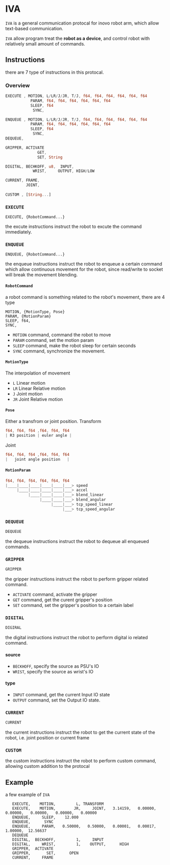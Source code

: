 # IVA
`IVA` is a general communication protocal for inovo robot arm, which allow text-based communication.

`IVA` allow program treat the **robot as a device**, and control robot with relatively small amount of commands.

## Instructions
there are 7 type of instructions in this protocal.

### Overview
```rust
EXECUTE , MOTION, L/LR/J/JR, T/J, f64, f64, f64, f64, f64, f64
           PARAM, f64, f64, f64, f64, f64, f64
           SLEEP, f64
            SYNC,

ENQUEUE , MOTION, L/LR/J/JR, T/J, f64, f64, f64, f64, f64, f64
           PARAM, f64, f64, f64, f64, f64, f64
           SLEEP, f64
            SYNC,
DEQUEUE,

GRIPPER, ACTIVATE
              GET,
              SET, String

DIGITAL, BECHKOFF, u8,  INPUT,
            WRIST,     OUTPUT, HIGH/LOW

CURRENT, FRAME,
         JOINT,
         
CUSTOM , [String...]

```

### `EXECUTE`
```
EXECUTE, {RobotCommand...}
```
the excute instructions instruct the robot to excute the command immediately.

### `ENQUEUE`
```
ENQUEUE, {RobotCommand...}
```
the enqueue instructions instruct the robot to enqueue a certain command which allow continuous movement for the robot, since read/write to socket will break the movement blending.

#### `RobotCommand`
a robot command is something related to the robot's movement, there are 4 type
```
MOTION, {MotionType, Pose}
PARAM, {MotionParam}
SLEEP, f64,
SYNC,
```
- `MOTION` command, command the robot to move
- `PARAM` command, set the motion param
- `SLEEP` command, make the robot sleep for certain seconds
- `SYNC` command, synchronize the movement.

#### `MotionType`
The interpolation of movement
- `L` Linear motion
- `LR` Linear Relative motion
- `J` Joint motion
- `JR` Joint Relative motion

#### `Pose`
Either a transfrom or joint position.
Transform
```rust
f64, f64, f64 ,f64, f64, f64
| R3 position | euler angle |
```
Joint
```rust
f64, f64, f64 ,f64, f64, f64
|   joint angle position   |
```

#### `MotionParam`
```rust
f64, f64, f64, f64, f64, f64
|____|____|____|____|____|___> speed
     |____|____|____|____|___> accel
          |____|____|____|___> blend_linear
               |____|____|___> blend_angular
                    |____|___> tcp_speed_linear
                         |___> tcp_speed_angular
```

### `DEQUEUE`
```rust
DEQUEUE
```
the dequeue instructions instruct the robot to dequeue all enqueued commands.

### `GRIPPER`
```rust
GRIPPER
```
the gripper instructions instruct the robot to perform gripper related command.

- `ACTIVATE` command, activate the gripper
- `GET` command, get the curent gripper's position
- `SET` command, set the gripper's position to a certain label

### `DIGITAL`
```rust
DIGIRAL
```
the digital instructions instruct the robot to perform digital io related command.

#### source
- `BECKHOFF`, specify the source as PSU's IO
- `WRIST`, specify the source as wrist's IO

#### type
- `INPUT` command, get the current Input IO state
- `OUTPUT` command, set the Output IO state.

### `CURRENT`
```rust
CURRENT
```
the current instructions instruct the robot to get the current state of the robot, i.e. joint position or current frame

### `CUSTOM`
the custom instructions instruct the robot to perform custom command, allowing custom addition to the protocal

## Example 
a few example of `IVA`
```
   EXECUTE,    MOTION,         L, TRANSFORM
   EXECUTE,    MOTION,        JR,     JOINT,   3.14159,   0.00000,   0.00000,   0.00000,   0.00000,   0.00000
   ENQUEUE,     SLEEP,    12.000
   ENQUEUE,      SYNC
   ENQUEUE,     PARAM,   0.50000,   0.50000,   0.00001,   0.00017,   1.00000,  12.56637
   DEQUEUE
   DIGITAL,  BECKHOFF,         1,     INPUT
   DIGITAL,     WRIST,         1,    OUTPUT,      HIGH
   GRIPPER,  ACTIVATE
   GRIPPER,       SET,      OPEN
   CURRENT,     FRAME
```